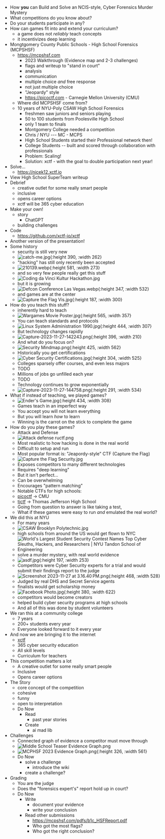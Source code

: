 - How **you** can Build and Solve an NCIS-style, Cyber Forensics Murder Mystery
- What competitions do you know about?
- Do your students participate in any?
- How can games fit into and extend your curriculum?
	- a game does not _reliably_ teach concepts
	- it incentivizes deep learning
- Mongtgomery County Public Schools - High School Forensics (MCPSHSF)
	- https://mcpshsf.com
		- 2023 Walkthrough (Evidence map and 2-3 challenges)
		- flags and writeup to "stand in court"
		- analysis
		- communication
		- multiple choice _and_ free response
		- not just multiple choice
		- "Jeopardy" style
		- https://picoctf.com - Carnegie Mellon University (CMU)
	- Where did MCPSHSF come from?
	- 10 years of NYU-Poly CSAW High School Forensics
		- freshmen saw juniors and seniors playing
		- 50 to 100 students from Poolesville High School
		- only 1 team to finals
		- Montgomery College needed a competition
		- Chris / NYU  --- MC - MCPS
		- High School Students started their Professional network then!
		- College Students -- built and scored through collaboration with professionals
		- Problem: Scaling!
		- Solution: xctf  - with the goal to double participation next year!
- Solve...
	- https://nicek12.xctf.io
- View High School SuperTeam writeup
- Debrief
	- creative outlet for some really smart people
	- inclusive
	- opens career options
	- xctf will be 365 cyber education
- Make your own!
	- story
		- ChatGPT
	- building challenges
- Code
	- https://github.com/xctf-io/xctf
- Another version of the presentation!
- Some history
	- security is still very new
	- ![catch-me.jpg](../assets/catch-me_1701124297453_0.jpg){:height 390, :width 262}
	- "hacking" has still only recently been accepted
	- ![210139.webp](../assets/210139_1701124113889_0.webp){:height 581, :width 273}
	- and so very few people really get this stuff
	- ![Coding da Vinci Kultur Hackathon.jpg](../assets/Coding_da_Vinci_Kultur_Hackathon_1701124502794_0.jpg)
	- but it is growing
	- ![Defcon Conference Las Vegas.webp](../assets/Defcon_Conference_Las_Vegas_1701124452224_0.webp){:height 347, :width 532}
	- and games are at the center
	- ![Capture the Flag Vis.jpg](../assets/Capture_the_Flag_Vis_1701124540584_0.jpg){:height 187, :width 300}
- How do you teach this stuff?
	- inherently hard to teach
	- ![Wargames Movie Poster.jpg](../assets/Wargames_Movie_Poster_1701124230393_0.jpg){:height 565, :width 357}
	- You can teach standards and protocols
	- ![Linux System Administration 1990.jpg](../assets/Linux_System_Administration_1990_1701123862218_0.jpg){:height 444, :width 307}
	- But technology changes rapidly
	- ![Capture-2023-11-27-142243.png](../assets/Capture-2023-11-27-142243_1701123776509_0.png){:height 396, :width 210}
	- And what do you focus on?
	- ![Security Mindmap.png](../assets/Security_Mindmap_1701123966048_0.png){:height 425, :width 562}
	- Historically you get certifications
	- ![Cyber Security Certifications.jpg](../assets/Cyber_Security_Certifications_1701124943115_0.jpg){:height 304, :width 525}
	- Colleges sparsely offer courses, and even less majors
	- TODO
	- Millions of jobs go unfilled each year
	- TODO
	- Technology continues to grow exponentially
	- ![Capture-2023-11-27-144758.png](../assets/Capture-2023-11-27-144758_1701125287235_0.png){:height 291, :width 534}
- What if instead of teaching, we played games?
	- ![Ender's Game.jpg](../assets/Ender's_Game_1701125479858_0.jpg){:height 434, :width 308}
	- Games teach in an imperfect way
	- You accept you will not learn everything
	- But you will learn _how_ to learn
	- Winning is the carrot on the stick to complete the game
- How do you play these games?
	- Attack and Defense
	- ![Attack defense ructf.png](../assets/Attack_defense_ructf_1701125998991_0.png)
	- Most realistic to how hacking is done in the real world
	- Difficult to setup and run
	- Most popular format is: "Jeapordy-style" CTF (Capture the Flag)
	- ![Capture the Flag Security.jpg](../assets/Capture_the_Flag_Security_1701125701575_0.jpg)
	- Exposes competitors to many different technologies
	- Requires "deep learning"
	- But it isn't perfect...
	- Can be overwhelming
	- Encourages "pattern matching"
	- Notable CTFs for high schools:
	- [picoctf](https://picoctf.org/) -> CMU
	- [tjctf](https://tjctf.org/) -> Thomas Jefferson High School
	- Going from question to answer is like taking a test,
	- What if these games were easy to run _and_ emulated the real world?
- We did this at NYU
	- For many years
	- ![CSAW Brooklyn Polytechnic.jpg](../assets/CSAW_Brooklyn_Polytechnic_1701124718490_0.jpg)
	- high schools from around the US would get flown to NYC
	- ![World's Largest Student Security Contest Names Top Cyber Sleuths, Hackers,  and Researchers | NYU Tandon School of Engineering](https://engineering.nyu.edu/sites/default/files/styles/cinema_large_default_1x/public/migrated/2015-11/pressrelease/CSAW-2015.jpg?h=7e756c91&itok=PtHSWiDS)
	- solve a murder mystery, with real world evidence
	- ![asdf.jpg](../assets/asdf_1701126784223_0.jpg){:height 197, :width 253}
	- Competitors were Cyber Security experts for a trial and would submit their findings report to the judge
	- ![Screenshot 2023-11-27 at 3.16.40 PM.png](../assets/Screenshot_2023-11-27_at_3.16.40 PM_1701127020812_0.png){:height 468, :width 528}
	- Judged by real DHS and Secret Service agents
	- finalists would get scholarship money
	- ![Facebook Photo.jpg](../assets/Facebook_Photo_1701126886784_0.jpg){:height 380, :width 622}
	- competitors would become creators
	- helped build cyber security programs at high schools
	- And all of this was done by student volunteers
- We ran this at a community college
	- 7 years
	- 200+ students every year
	- Everyone looked forward to it every year
- And now we are bringing it to the internet
	- [xctf](http://xctf.io/)
	- 365 cyber security education
	- All skill levels
	- Curriculum for teachers
- This competition matters a lot
	- A creative outlet for some really smart people
	- Inclusive
	- Opens career options
- The Story
	- core concept of the competition
	- cohesive
	- funny
	- open to interpretation
	- Do Now
		- Read
			- past year stories
		- Create
			- ai mad lib
- Challenges
	- Connected graph of evidence a competitor must move through
	- ![Middle School Teaser Evidence Graph.png](../assets/Middle_School_Teaser_Evidence_Graph_1701128172638_0.png)
	- ![MCPHSF 2023 Evidence Graph.png](../assets/MCPHSF_2023_Evidence_Graph_1701127971030_0.png){:height 326, :width 561}
	- Do Now
		- solve a challenge
			- introduce the wiki
		- create a challenge?
- Grading
	- You are the judge
	- Does the "forensics expert's" report hold up in court?
	- Do Now
		- Write
			- document your evidence
			- write your conclusion
		- Read other submissions
			- https://mcpshsf.com/pdfs/b1c_HSFReport.pdf
			- Who got the most flags?
			- Who got the right conclusion?
